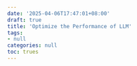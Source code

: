 ```yaml
---
date: '2025-04-06T17:47:01+08:00'
draft: true
title: 'Optimize the Performance of LLM'
tags: 
- null
categories: null
toc: trues
---
```

